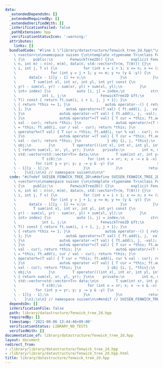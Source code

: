 ```yaml
---
data:
  _extendedDependsOn: []
  _extendedRequiredBy: []
  _extendedVerifiedWith: []
  _isVerificationFailed: false
  _pathExtension: hpp
  _verificationStatusIcon: ':warning:'
  attributes:
    links: []
  bundledCode: "#line 1 \"library/datastructure/fenwick_tree_2d.hpp\"\n\n\n\n#include\
    \ <vector>\n\nnamespace suisen {\n\ntemplate <typename T>\nclass FenwickTree2D\
    \ {\n    public:\n        FenwickTree2D() {}\n        explicit FenwickTree2D(int\
    \ n, int m) : n(n), m(m), data(n, std::vector<T>(m, T(0))) {}\n        void add(int\
    \ i, int j, T v) {\n            for (int x = i + 1; x <= n; x += (x & -x)) {\n\
    \                for (int y = j + 1; y <= m; y += (y & -y)) {\n              \
    \      data[x - 1][y - 1] += v;\n                }\n            }\n        }\n\
    \        T sum(int xl, int xr, int yl, int yr) const {\n            return sum(xr,\
    \ yr) - sum(xl, yr) - sum(xr, yl) + sum(xl, yl);\n        }\n        auto operator[](std::pair<int,\
    \ int> index) {\n            auto [i, j] = index;\n            struct {\n    \
    \            int i, j;\n                FenwickTree2D &ft;\n                operator\
    \ T() const { return ft.sum(i, i + 1, j, j + 1); }\n                auto& operator++()\
    \ { return *this += 1; }\n                auto& operator--() { return *this -=\
    \ 1; }\n                auto& operator+=(T val) { ft.add(i, j,  val); return *this;\
    \ }\n                auto& operator-=(T val) { ft.add(i, j, -val); return *this;\
    \ }\n                auto& operator*=(T val) { T cur = *this; ft.add(i, cur *\
    \ val - cur); return *this; }\n                auto& operator/=(T val) { T cur\
    \ = *this; ft.add(i, cur / val - cur); return *this; }\n                auto&\
    \ operator%=(T val) { T cur = *this; ft.add(i, cur % val - cur); return *this;\
    \ }\n                auto& operator =(T val) { T cur = *this; ft.add(i,      \
    \ val - cur); return *this; }\n            } obj {i, j, *this};\n            return\
    \ obj;\n        }\n        T operator()(int xl, int xr, int yl, int yr) const\
    \ { return sum(xl, xr, yl, yr); }\n\n    private:\n        int n, m;\n       \
    \ std::vector<std::vector<T>> data;\n\n        T sum(int xr, int yr) const {\n\
    \            T s(0);\n            for (int x = xr; x; x -= x & -x) {\n       \
    \         for (int y = yr; y; y -= y & -y) {\n                    s += data[x\
    \ - 1][y - 1];\n                }\n            }\n            return s;\n    \
    \    }\n};\n\n} // namespace suisen\n\n\n"
  code: "#ifndef SUISEN_FENWICK_TREE_2D\n#define SUISEN_FENWICK_TREE_2D\n\n#include\
    \ <vector>\n\nnamespace suisen {\n\ntemplate <typename T>\nclass FenwickTree2D\
    \ {\n    public:\n        FenwickTree2D() {}\n        explicit FenwickTree2D(int\
    \ n, int m) : n(n), m(m), data(n, std::vector<T>(m, T(0))) {}\n        void add(int\
    \ i, int j, T v) {\n            for (int x = i + 1; x <= n; x += (x & -x)) {\n\
    \                for (int y = j + 1; y <= m; y += (y & -y)) {\n              \
    \      data[x - 1][y - 1] += v;\n                }\n            }\n        }\n\
    \        T sum(int xl, int xr, int yl, int yr) const {\n            return sum(xr,\
    \ yr) - sum(xl, yr) - sum(xr, yl) + sum(xl, yl);\n        }\n        auto operator[](std::pair<int,\
    \ int> index) {\n            auto [i, j] = index;\n            struct {\n    \
    \            int i, j;\n                FenwickTree2D &ft;\n                operator\
    \ T() const { return ft.sum(i, i + 1, j, j + 1); }\n                auto& operator++()\
    \ { return *this += 1; }\n                auto& operator--() { return *this -=\
    \ 1; }\n                auto& operator+=(T val) { ft.add(i, j,  val); return *this;\
    \ }\n                auto& operator-=(T val) { ft.add(i, j, -val); return *this;\
    \ }\n                auto& operator*=(T val) { T cur = *this; ft.add(i, cur *\
    \ val - cur); return *this; }\n                auto& operator/=(T val) { T cur\
    \ = *this; ft.add(i, cur / val - cur); return *this; }\n                auto&\
    \ operator%=(T val) { T cur = *this; ft.add(i, cur % val - cur); return *this;\
    \ }\n                auto& operator =(T val) { T cur = *this; ft.add(i,      \
    \ val - cur); return *this; }\n            } obj {i, j, *this};\n            return\
    \ obj;\n        }\n        T operator()(int xl, int xr, int yl, int yr) const\
    \ { return sum(xl, xr, yl, yr); }\n\n    private:\n        int n, m;\n       \
    \ std::vector<std::vector<T>> data;\n\n        T sum(int xr, int yr) const {\n\
    \            T s(0);\n            for (int x = xr; x; x -= x & -x) {\n       \
    \         for (int y = yr; y; y -= y & -y) {\n                    s += data[x\
    \ - 1][y - 1];\n                }\n            }\n            return s;\n    \
    \    }\n};\n\n} // namespace suisen\n\n#endif // SUISEN_FENWICK_TREE_2D\n"
  dependsOn: []
  isVerificationFile: false
  path: library/datastructure/fenwick_tree_2d.hpp
  requiredBy: []
  timestamp: '2021-08-06 13:44:46+09:00'
  verificationStatus: LIBRARY_NO_TESTS
  verifiedWith: []
documentation_of: library/datastructure/fenwick_tree_2d.hpp
layout: document
redirect_from:
- /library/library/datastructure/fenwick_tree_2d.hpp
- /library/library/datastructure/fenwick_tree_2d.hpp.html
title: library/datastructure/fenwick_tree_2d.hpp
---
```

